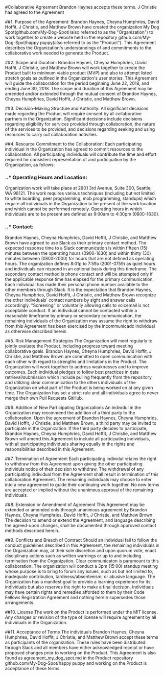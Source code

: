 
#Collaborative Agreement
Brandon Haynes accepts these terms.
J Christie has agreed to the Agreement

##1. Purpose of the Agreement:
Brandon Haynes, Cheyna Humphries, David Hoffit, J Christie, and Matthew Brown have created the organization My Dog Spot(github.com/My-Dog-Spot)(also referred to as the "Organization") to work together to create a website held in the repository github.com/My-Dog-Spot/happy puppy(also referred to as the "Product"). This Agreement describes the Organization's understandings of and commitments to the collaborative work needed to generate the Product. 

##2. Scope and Duration:
Brandon Haynes, Cheyna Humphries, David Hoffit, J Christie, and Matthew Brown will work together to create the Product built to minimum viable product (MVP) and also to attempt listed stretch goals as outlined in the Organization's user stories. This Agreement will guide the collaboration for the period beginning June 22, 2018, and ending June 30, 2018. The scope and duration of this Agreement may be amended and/or extended through the mutual consent of Brandon Haynes, Cheyna Humphries, David Hoffit, J Christie, and Matthew Brown.

##3. Decision-Making Structure and Authority:
All significant decisions made regarding the Product will require consent by all collaborative partners in the Organization. Significant decisions include decisions regarding eligibility for services provided through collaboration, the nature of the services to be provided, and decisions regarding seeking and using resources to carry out collaboration activities.

##4. Resource Commitment to the Collaboration:
Each participating individual in the Organization has agreed to commit resources to the collaboration. All participating individuals will contribute the time and effort required for consistent representation of and participation by the Organization, as follows:

### ..* Operating Hours and Location:
Organization work will take place at 2901 3rd Avenue, Suite 300, Seattle, WA 98121.  The work requires various techniques (including but not limited to white boarding, peer programming, mob programming, standups) which require all individuals in the Organization to be present at the work location and which cannot be performed remotely. Operating hours in which individuals are to be present are defined as 9:00am to 4:30pm (0900-1630). 

### ..* Contact:
Brandon Haynes, Cheyna Humphries, David Hoffit, J Christie, and Matthew Brown have agreed to use Slack as their primary contact method. The expected response time to a Slack communication is within fifteen (15) minutes between the operating hours (0900-1630) and within thirty (30) minutes between (0800-2000) for hours that are 	not defined as operating hours. The organization defines 8:01p to 7:59a (2001-0759) as quiet hours and individuals can respond in an optional basis during this timeframe. The secondary contact method is phone contact and will be attempted only if the applicable response time has elapsed for the primary communication. Each individual has made their personal phone number available to the other members through Slack. It is the expectation that Brandon Haynes, Cheyna Humphries, David Hoffit, J Christie, and Matthew Brown recognize the other individuals' contact numbers by sight and answer calls accordingly. "Screening" or voluntarily allowing calls to voicemail is not acceptable conduct. If an individual cannot be contacted within a reasonable timeframe by primary or secondary communication, the remaining individuals of the Organization may assume the right to withdraw from this Agreement has been exercised by the incommunicado individual as otherwise described herein.

##5. Risk Management Strategies
The Organization will meet regularly to jointly evaluate the Product, including progress toward meeting collaborative goals. Brandon Haynes, Cheyna Humphries, David Hoffit, J Christie, and Matthew Brown are committed to open communication with each other with regard to strengths and limitations in the Product. The Organization will work together to address weaknesses and to improve outcomes. Each individual pledges to follow best practices in data retrieval/submission which include pulling frequently from the repository and utilizing clear communication to the others individuals of the Organization on what part of the Product is being worked on at any given time. The Organization has set a strict rule and all individuals agree to never merge their own Pull Requests GitHub. 

##6. Addition of New Participating Organizations
An individul in the Organization may recommend the addition of a third party to the collaboration. Upon the agreement of Brandon Haynes, Cheyna Humphries, David Hoffit, J Christie, and Matthew Brown, a third party may be invited to participate in the Organization. If the third party decides to participate, Brandon Haynes, Cheyna Humphries, David Hoffit, J Christie, and Matthew Brown will amend this Agreement to include all participating individuals, with all participating individuals sharing equally in the rights and responsibilities described in this Agreement.

##7. Termination of Agreement
Each participating individul retains the right to withdraw from this Agreement upon giving the other participating individuls notice of their decision to withdraw. The withdrawal of any participating individual from the Agreement shall result in termination of this collaboration Agreement. The remaining individuals may choose to enter into a new agreement to guide their continuing work together. No new terms are accepted or implied without the unanimous approval of the remaining individuals.

##8. Extension or Amendment of Agreement
This Agreement may be extended or amended only through unanimous agreement by Brandon Haynes, Cheyna Humphries, David Hoffit, J Christie, and Matthew Brown. The decision to amend or extend the Agreement, and language describing the agreed-upon changes, shall be documented through approved contact methods described herein. 

##9. Conflicts and Breach of Contract
Should an individual fail to follow the conduct guidelines described in this Agreement, the remaining individuals in the Organization may, at their sole discretion and upon quorum vote, enact disciplinary actions such as written warnings or up to and including termination from the Organization.  Clear communicaton is paramount to this collaboration. The organization will conduct a 3pm (15:00) standup meeting whose purpose is to bring to forum any issues, such as but not limited to, inadequate contribution, tardiness/absenteeism, or abusive language. The Organization has a manifest goal to provide a learning experience for its individuals but also reserves the right to make a final decision. Individuals may have certain rights and remedies afforded to them by their Code Fellows Registration Agreement and nothing herein supersedes those arrangements. 

##10. License 
The work on the Product is performed under the MIT license. Any changes or revision of the type of license will require agreement by all individuals in the Organization.

##11. Acceptance of Terms
The individuals Brandon Haynes, Cheyna Humphries, David Hoffit, J Christie, and Matthew Brown accept these terms as participants of the organization. These rules have been distributed through Slack and all members have either acknowledged receipt or have proposed changes prior to working on the Product. This Agreement is also found as agreement_my_dog_spot.md in the Product repository github.com/My-Dog-Spot/happy puppy and working on the Product is acceptance of these terms.

